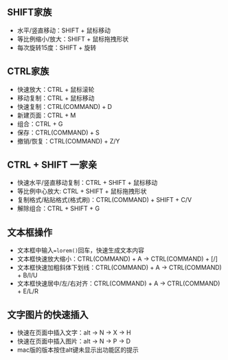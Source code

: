 ## SHIFT家族

- 水平/竖直移动：SHIFT + 鼠标移动
- 等比例缩小/放大：SHIFT + 鼠标拖拽形状
- 每次旋转15度：SHIFT + 旋转

## CTRL家族

- 快速放大：CTRL + 鼠标滚轮
- 移动复制：CTRL + 鼠标移动
- 快速复制：CTRL(COMMAND) + D
- 新建页面：CTRL + M
- 组合：CTRL + G
- 保存：CTRL(COMMAND) + S
- 撤销/恢复：CTRL(COMMAND) + Z/Y

## CTRL + SHIFT 一家亲

- 快速水平/竖直移动复制：CTRL + SHIFT + 鼠标移动
- 等比例中心放大: CTRL + SHIFT + 鼠标拖拽形状
- 复制格式/粘贴格式(格式刷)：CTRL(COMMAND) + SHIFT + C/V
- 解除组合：CTRL + SHIFT + G

## 文本框操作

- 文本框中输入`=lorem()`回车，快速生成文本内容
- 文本框快速放大缩小：CTRL(COMMAND) + A -> CTRL(COMMAND) + [/]
- 文本框快速加粗斜体下划线：CTRL(COMMAND) + A -> CTRL(COMMAND) + B/I/U
- 文本框快速居中/左/右对齐：CTRL(COMMAND) + A -> CTRL(COMMAND) + E/L/R

## 文字图片的快速插入

- 快速在页面中插入文字：alt -> N -> X -> H
- 快速在页面中插入图片：alt -> N -> P -> D
- mac版的版本按住alt键未显示出功能区的提示